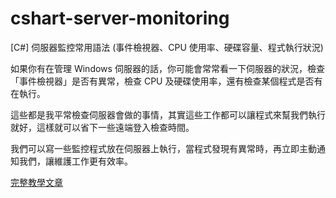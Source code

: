 # cshart-server-monitoring
[C#] 伺服器監控常用語法 (事件檢視器、CPU 使用率、硬碟容量、程式執行狀況)

如果你有在管理 Windows 伺服器的話，你可能會常常看一下伺服器的狀況，檢查「事件檢視器」是否有異常，檢查 CPU 及硬碟使用率，還有檢查某個程式是否有在執行。

這些都是我平常檢查伺服器會做的事情，其實這些工作都可以讓程式來幫我們執行就好，這樣就可以省下一些遠端登入檢查時間。

我們可以寫一些監控程式放在伺服器上執行，當程式發現有異常時，再立即主動通知我們，讓維護工作更有效率。

[完整教學文章](https://blog.hungwin.com.tw/cshart-server-monitoring/)
